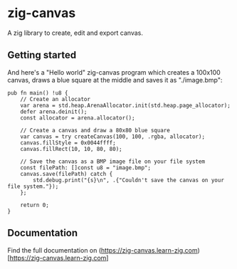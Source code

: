 # zig-canvas

A zig library to create, edit and export canvas.

## Getting started

And here's a "Hello world" zig-canvas program which creates a 100x100 canvas, draws a blue square at the middle and saves it as "./image.bmp":

```zig
pub fn main() !u8 {
    // Create an allocator
    var arena = std.heap.ArenaAllocator.init(std.heap.page_allocator);
    defer arena.deinit();
    const allocator = arena.allocator();

    // Create a canvas and draw a 80x80 blue square    
    var canvas = try createCanvas(100, 100, .rgba, allocator);
    canvas.fillStyle = 0x0044ffff;
    canvas.fillRect(10, 10, 80, 80);

    // Save the canvas as a BMP image file on your file system
    const filePath: []const u8 = "image.bmp";
    canvas.save(filePath) catch {
        std.debug.print("{s}\n", .{"Couldn't save the canvas on your file system."});
    };

    return 0;
}
```

## Documentation

Find the full documentation on (https://zig-canvas.learn-zig.com)[https://zig-canvas.learn-zig.com]